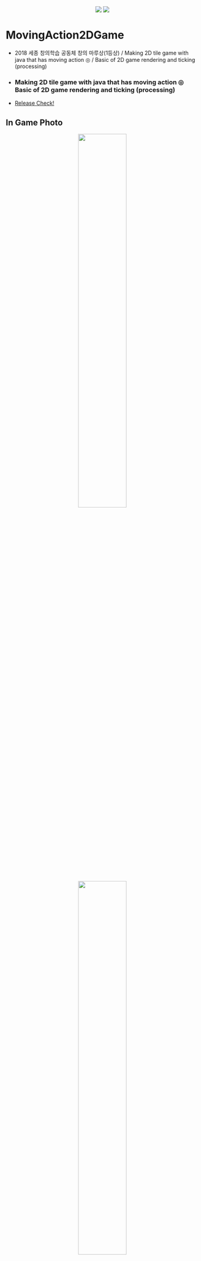 <div align = "center">
    <img src="https://img.shields.io/badge/license-MIT-green" />
    <img src="https://img.shields.io/badge/Java%20version-%3E%3D%20SE%2011-blue" />
</div>

# MovingAction2DGame

- 2018 세종 창의학습 공동체 창의 마루상(1등상) / Making 2D tile game with java that has moving action ◎ / Basic of 2D game rendering and ticking (processing)
- <h3>Making 2D tile game with java that has moving action ◎</br>
  Basic of 2D game rendering and ticking (processing)</h3>
- [Release Check!](https://github.com/Nuung/MovingAction2DGame/releases)

###

## In Game Photo

<div align = "center">
    <img src="https://github.com/Nuung/MovingAction2DGame/blob/master/res/textures/ingame_img1.png" width="50%" />
    <img src="https://github.com/Nuung/MovingAction2DGame/blob/master/res/textures/ingame_img2.png" width="50%" />
    <img src="https://github.com/Nuung/MovingAction2DGame/blob/master/res/textures/ingame_img3.png" width="50%" />
    <img src="https://github.com/Nuung/MovingAction2DGame/blob/master/res/textures/ingame_img4.png" width="50%" />
    <img src="https://github.com/Nuung/MovingAction2DGame/blob/master/res/textures/ingame_img5.png" width="50%" />
    <img src="https://github.com/Nuung/MovingAction2DGame/blob/master/res/textures/ingame_img6.png" width="50%" />
    <img src="https://github.com/Nuung/MovingAction2DGame/blob/master/res/textures/ingame_img7.png" width="50%" />
    <img src="https://github.com/Nuung/MovingAction2DGame/blob/master/res/textures/ingame_img8.png" width="50%" />
    <img src="https://github.com/Nuung/MovingAction2DGame/blob/master/res/textures/ingame_img9.png" width="50%" />
    <img src="https://github.com/Nuung/MovingAction2DGame/blob/master/res/textures/ingame_img10.png" width="50%" />
</div>


## Getting Started
```bash
git clone https://github.com/Nuung/MovingAction2DGame.git

IDE에서 import -> Launcher.java -> Run Java Application
```
- Java Build Path 만 아래와 같이 mysql 추가 해주면 스코어 까지 정상 작동 가능합니다.
- <img src="https://github.com/Nuung/MovingAction2DGame/blob/master/res/textures/readme_img2.png" />
- 추가 안해도 실행은 되지만 스코어는 이용할 수 없습니다. 기본적으로 localhost를 사용합니다. 그렇기 때문에 가볍게 Database와 table만 아래와 같이 만들어 줍니다.
  ~~~~sql
  CREATE DATABASE javadb;
  DROP TABLE IF EXISTS gamescore;
  use javadb;
  CREATE TABLE gamescore (
    id  	   	 INTEGER NOT NULL PRIMARY KEY, 
    name 		 VARCHAR(20),
    score  	 INTEGER NOT NULL
  );
  select * from gamescore;
  insert into gamescore value (1, "HyeonWoo", 1300);
  ~~~~
- 세부 사항은 package database -> DBConfigue.java 에서 확인 가능합니다!

### Control

```
Move : ←↑↓→ or WASD
PAUSE : P
ATTACK : K
SHOP : SPACE BAR
```


## 프로젝트 설명 및 세부 정보


### prolog
- 추억의 [곰플레이어 닷지 게임](https://prolite.tistory.com/1388)을 조금 다른 방식으로, java만 사용해서 구현해 보고 싶었습니다. 
- Thread를 통한 FPS ~ 랜더링, 추상클래스와 인터페이스, Swing 컴포넌트들의 조합과 그 조합에 event를 추가하면서 클래스 구조를 설계하는 것이 핵심이고 학습의 메인입니다. 


### UML
- 우선 가장 상위, static main method는 아래 이미지와 같이 위치 합니다.
- <img src="https://github.com/Nuung/MovingAction2DGame/blob/master/res/textures/readme_img1.png" width="40%" />
- 전체 UML은 아래 이미지와 같습니다! 처음 보면 굉장히 복잡해 보이지만 단순합니다.
- <img src="https://github.com/Nuung/MovingAction2DGame/blob/master/DodgeTheDot_UML/DodgeTheDot_UML.png" />
- 핵심 적인 부분을 몇가지 짚어보면,
  - 싱글톤 처럼 Handler Class의 Object, **Vector<GameObject>** 에 다른 class object들이 add 된다! 그러면서 개별 object target대상으로 tick() method가 일어난다.
  - 그 Entity들은 모두 GameObject Type 이다! GameObject Class는 **abstract class** 다! 
  - Game Class에서는 Display를 핵심적으로 object를 다루고 **STATE**를 통해서 GameObject를 어떻게 할지 결정이 된다! 즉, Display state를 가지고 보여주는 랜더링만 바뀌는 것이다. 


### Abstract class vs Interface
- 가 


### More Information
- <h3>창의학습공동체 프로그램 참여 결과물</h3>
- JAVA를 공부하는 소모임을 직접 만들어서 Doge the Dot이라는 이름으로 캐릭터를 조작해 사방에서 날라오는 여러 장애물을 피하는 게임을 만들었습니다. 
- Canvas와 JFrame 을 이용해 렌더링했고, 렌더링을 묶어주는 최상위 클래스에서 Runnable 인터페이스 상속으로 스레드를 만들어서 초당 60프레임으로 게임을 구현했습니다. 
- 기본적인 클래스의 구조는 검색을 통한 클론코딩으로 시작하고 조원들끼리 모여 여러 아이디어를 추가했습니다. 렌더링이 필요한 object들을 위해 추상클래스로 GameObject 클래스를 만들어서 상속받은 뒤 구현했습니다. 
- object 특성마다 **다른 추가 구현**이 필요했기 때문에 인터페이스가 아닌 **추상클래스** 로 하였으며, 적군 object의 경우 **무조건 구현**해야 하는 ‘플레이어 쪽으로 움직이기’, ‘충돌 상자’ 등을 위해 EnemyGroup 이라는 **인터페이스**를 통하여 상속받게 했습니다. 여기서 추상 클래스와 인터페이스의 차이점과 존재 이유를 알 수 있었습니다. 
- Canvas위에 플레이어 조작에 따라 달라지는 움직임을 렌더링하기 위한 이벤트 추가, 그리고 특정 메뉴 클릭할 때 새롭게 그려지고 다른 화면을 렌더링해야 할 때, 렌더링을 묶어주는 최상위 클래스에서 state를 나누어서 다른 화면을 지금 프레임에 다시 그리는 방법을 이용했습니다. 그리고 렌더링이 필요한 모든 object를 핸들러라는 클래스를 만들어서 리스트 자료구조에 모아두고 state에 따라 다르게 다시 그렸습니다. 핸들러 클래스는 public이지만 포함하는 object들은 private이라서 접근 제어로 볼 수 있는 보안의 기초를 알 수 있었습니다. 또, 이 과정들 속에서 클래스라는 틀을 만들고 객체를 찍어내고 관리하면서 객체지향이 무엇인지 알 수 있었습니다.
- 이렇게 조원들과 함께 열심히 노력한 만큼, 마지막 성과 보고회에서 성장한 모습을 많이 보일 수 있어서 대상이라는 좋은 성과를 이룰 수 있었습니다. 
